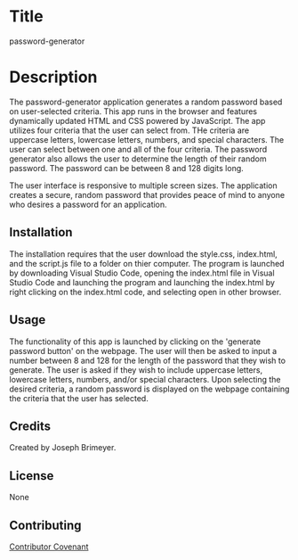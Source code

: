 # Title
password-generator

# Description 
The password-generator application generates a random password based on user-selected criteria. This app runs in the browser and features dynamically updated HTML and CSS powered by JavaScript.  The app utilizes four criteria that the user can select from.  THe criteria are uppercase letters, lowercase letters, numbers, and special characters.  The user can select between one and all of the four criteria.  The password generator also allows the user to determine the length of their random password.  The password can be between 8 and 128 digits long.

The user interface is responsive to multiple screen sizes.  The application creates a secure, random password that provides peace of mind to anyone who desires a password for an application.

## Installation

The installation requires that the user download the style.css, index.html, and the script.js file to a folder on thier computer.  The program is launched by downloading Visual Studio Code, opening the index.html file in Visual Studio Code and launching the program  and launching the index.html by right clicking on the index.html code, and selecting open in other browser.  


## Usage 

The functionality of this app is launched by clicking on the 'generate password button' on the webpage.  The user will then be asked to input a number between 8 and 128 for the length of the password that they wish to generate.  The user is asked if they wish to include uppercase letters, lowercase letters, numbers, and/or special characters.
Upon selecting the desired criteria, a random password is displayed on the webpage containing the criteria that the user has selected.

## Credits

Created by Joseph Brimeyer.

## License

None

## Contributing

[Contributor Covenant](https://www.contributor-covenant.org/) 

